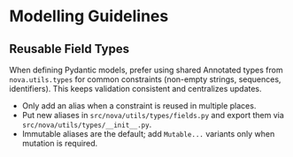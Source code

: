 # Modelling Guidelines

## Reusable Field Types

When defining Pydantic models, prefer using shared Annotated types from `nova.utils.types` for common constraints (non-empty strings, sequences, identifiers). This keeps validation consistent and centralizes updates.

- Only add an alias when a constraint is reused in multiple places.
- Put new aliases in `src/nova/utils/types/fields.py` and export them via `src/nova/utils/types/__init__.py`.
- Immutable aliases are the default; add `Mutable...` variants only when mutation is required.
